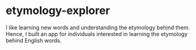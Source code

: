 # etymology-explorer
I like learning new words and understanding the etymology behind them. Hence, I built an app for individuals interested in learning the etymology behind English words.
